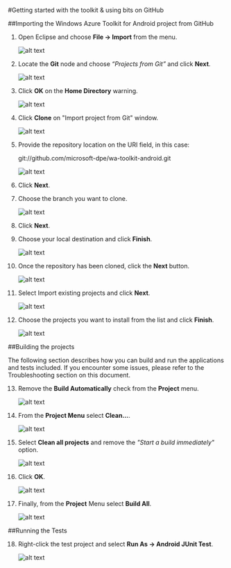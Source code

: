 #Getting started with the toolkit & using bits on GitHub

##Importing the Windows Azure Toolkit for Android project from GitHub

1.	Open Eclipse and choose **File -> Import** from the menu.

	![alt text](https://github.com/microsoft-dpe/wa-toolkit-android/raw/develop/docs/img/2_1.png "Title")
	
2.	Locate the **Git** node and choose *“Projects from Git”* and click **Next**.

	![alt text](https://github.com/microsoft-dpe/wa-toolkit-android/raw/develop/docs/img/2_2.png "Title")
	
3.	Click **OK** on the **Home Directory** warning.

	![alt text](https://github.com/microsoft-dpe/wa-toolkit-android/raw/develop/docs/img/2_3.png "Title")

4.	Click **Clone** on "Import project from Git" window.
	
	![alt text](https://github.com/microsoft-dpe/wa-toolkit-android/raw/develop/docs/img/2_4.png "Title")
	
5.	Provide the repository location on the URI field, in this case:

	git://github.com/microsoft-dpe/wa-toolkit-android.git
	
	![alt text](https://github.com/microsoft-dpe/wa-toolkit-android/raw/develop/docs/img/2_5.png "Title")
	
6.	Click **Next**.
7.	Choose the branch you want to clone.

	![alt text](https://github.com/microsoft-dpe/wa-toolkit-android/raw/develop/docs/img/2_6.png "Title")
	
8.	Click **Next**.
9.	Choose your local destination and click **Finish**.

	![alt text](https://github.com/microsoft-dpe/wa-toolkit-android/raw/develop/docs/img/2_7.png "Title")
	
10.	Once the repository has been cloned, click the **Next** button.

	![alt text](https://github.com/microsoft-dpe/wa-toolkit-android/raw/develop/docs/img/2_8.png "Title")
	
11.	Select Import existing projects and click **Next**.

	![alt text](https://github.com/microsoft-dpe/wa-toolkit-android/raw/develop/docs/img/2_9.png "Title")
	
12.	Choose the projects you want to install from the list and click **Finish**.

	![alt text](https://github.com/microsoft-dpe/wa-toolkit-android/raw/develop/docs/img/2_10.png "Title")

##Building the projects

The following section describes how you can build and run the applications and tests included. If you encounter some issues, please refer to the Troubleshooting section on this document.

13.	Remove the **Build Automatically** check from the **Project** menu.

	![alt text](https://github.com/microsoft-dpe/wa-toolkit-android/raw/develop/docs/img/2_11.png "Title")
	
14.	From the **Project Menu** select **Clean…**.
	
	![alt text](https://github.com/microsoft-dpe/wa-toolkit-android/raw/develop/docs/img/2_12.png "Title")

15.	Select **Clean all projects** and remove the *"Start a build immediately"* option.

	![alt text](https://github.com/microsoft-dpe/wa-toolkit-android/raw/develop/docs/img/2_13.png "Title")
	
16.	Click **OK**.

	![alt text](https://github.com/microsoft-dpe/wa-toolkit-android/raw/develop/docs/img/2_14.png "Title")

17.	Finally, from the **Project** Menu select **Build All**.

	![alt text](https://github.com/microsoft-dpe/wa-toolkit-android/raw/develop/docs/img/2_15.png "Title")
	
##Running the Tests

18.	Right-click the test project and select **Run As -> Android JUnit Test**.

	![alt text](https://github.com/microsoft-dpe/wa-toolkit-android/raw/develop/docs/img/2_16.png "Title")
